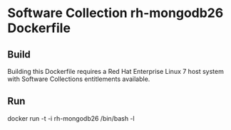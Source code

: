 Software Collection rh-mongodb26 Dockerfile
===========================================

Build
-----

Building this Dockerfile requires a Red Hat Enterprise Linux 7 host
system with Software Collections entitlements available.

Run
---

docker run -t -i rh-mongodb26 /bin/bash -l